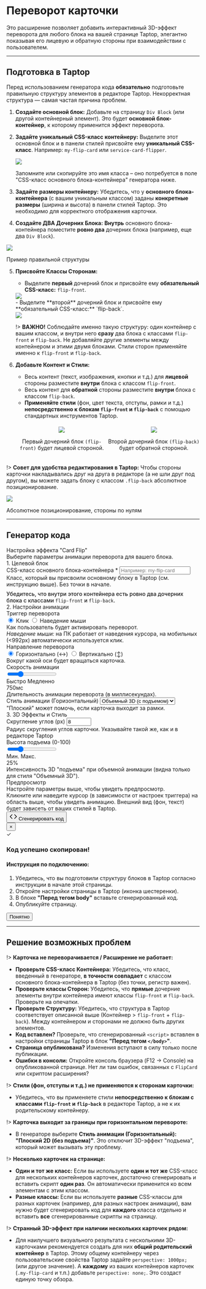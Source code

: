 # Переворот карточки

Это расширение позволяет добавить интерактивный 3D-эффект переворота для любого блока на вашей странице Taptop, элегантно показывая его лицевую и обратную стороны при взаимодействии c пользователем.

---

## Подготовка в Taptop

Перед использованием генератора кода **обязательно** подготовьте правильную структуру элементов в редакторе Taptop. Некорректная структура — самая частая причина проблем.

1.  **Создайте основной блок:** Добавьте на страницу `Div Block` (или другой контейнерный элемент). Это будет **основной блок-контейнер**, к которому применится эффект переворота.
2.  **Задайте уникальный CSS-класс контейнеру:** Выделите этот основной блок и в панели стилей присвойте ему **уникальный CSS-класс**. Например: `my-flip-card` или `service-card-flipper`.
    <div class="img-block">
      <img src="./images/card-flip/flip-container.png" >
      <p class="img-block-text">Запомните или скопируйте это имя класса – оно потребуется в поле "CSS-класс основного блока-контейнера" генератора ниже.</p>
    </div>

3.  **Задайте размеры контейнеру:** Убедитесь, что у **основного блока-контейнера** (с вашим уникальным классом) заданы **конкретные размеры** (ширина и высота) в панели стилей Taptop. Это необходимо для корректного отображения карточки.
4.  **Создайте ДВА Дочерних Блока:** **Внутрь** основного блока-контейнера поместите **ровно два** дочерних блока (например, еще два `Div Block`).

<div class="img-block">
<img src="./images/card-flip/structure.png" >
 <p class="img-block-text">Пример правильной структуры</p>
</div>

5.  **Присвойте Классы Сторонам:**

    - Выделите **первый** дочерний блок и присвойте ему **обязательный CSS-класс:** `flip-front`.
    <div class="img-block">
    <img src="./images/card-flip/flip-front-selector.png" >
    </div>
    - Выделите **второй** дочерний блок и присвойте ему **обязательный CSS-класс:** `flip-back`.
    <div class="img-block">
    <img src="./images/card-flip/flip-back-selector.png" >
    </div>

    !> **ВАЖНО!** Соблюдайте именно такую структуру: один контейнер с вашим классом, и внутри него **сразу** два блока с классами `flip-front` и `flip-back`. Не добавляйте другие элементы между контейнером и этими двумя блоками. Стили сторон применяйте именно к `flip-front` и `flip-back`.

6.  **Добавьте Контент и Стили:**

    - Весь контент (текст, изображения, кнопки и т.д.) для **лицевой** стороны разместите **внутри** блока с классом `flip-front`.
    - Весь контент для **обратной** стороны разместите **внутри** блока с классом `flip-back`.
    - **Применяйте стили** (фон, цвет текста, отступы, рамки и т.д.) **непосредственно к блокам `flip-front` и `flip-back`** с помощью стандартных инструментов Taptop.

    <div style="max-width: 600px; margin: 20px auto; text-align: center; display: flex;">
      <div>
      <img src="./images/card-flip/flip-front.png" >
      <p class="img-block-text">Первый дочерний блок <code>(flip-front)</code> будет лицевой стороной.</p>
      </div>
      <div>
      <img src="./images/card-flip/flip-back.png" >
      <p class="img-block-text">Второй дочерний блок <code>(flip-back)</code> будет обратной стороной.</p>
      </div>
    </div>

!> **Совет для удобства редактирования в Taptop:** Чтобы стороны карточки накладывались друг на друга в редакторе (а не шли друг под другом), вы можете задать блоку с классом `.flip-back` абсолютное позиционирование.

<div class="img-block">
<img src="./images/card-flip/flip-back-position.png" >
 <p class="img-block-text">Абсолютное позиционирование, стороны по нулям</p>
</div>

---

## Генератор кода

<div id="card-flip-generator" class="generator-container">
  <div class="generator-header">
    <div class="generator-title">Настройка эффекта "Card Flip"</div>
    <div class="generator-subtitle">Выберите параметры анимации переворота для вашего блока.</div>
  </div>
  <div class="settings-block">
    <div class="settings-section">
        <div class="settings-section-title">1. Целевой блок</div>
         <div class="settings-row">
            <div class="setting-group">
                <label for="cf-container-selector">CSS-класс основного блока-контейнера <span class="required-indicator">*</span></label>
                <input type="text" id="cf-container-selector" class="text-input" placeholder="Например: my-flip-card" required>
                <div class="helper-text">Класс, который вы присвоили основному блоку в Taptop (см. инструкцию выше). Без точки в начале.</div>
                <div class="helper-text" style="margin-top: 8px; color: var(--primary-color); font-weight: 500;">
                  Убедитесь, что внутри этого контейнера есть ровно два дочерних блока с классами <code>flip-front</code> и <code>flip-back</code>.</div>
             </div>
            </div>
         </div>
    <div class="settings-section">
      <div class="settings-section-title">2. Настройки анимации</div>
       <div class="settings-row">
         <div class="setting-group">
             <label>Триггер переворота</label>
              <div class="radio-group-row">
                 <label class="radio-container">
                   <input type="radio" name="cf-trigger" value="click" checked>
                   <span class="radio-checkmark"></span> Клик
                 </label>
                 <label class="radio-container">
                   <input type="radio" name="cf-trigger" value="hover">
                   <span class="radio-checkmark"></span> Наведение мыши
                 </label>
              </div>
              <div class="helper-text">Как пользователь будет активировать переворот.<br><em>Наведение мыши:</em> на ПК работает от наведения курсора, на мобильных (<992px) автоматически используется клик.</div>
          </div>
           <div class="setting-group">
             <label>Направление переворота</label>
              <div class="radio-group-row">
                 <label class="radio-container">
                   <input type="radio" name="cf-direction" value="horizontal" checked>
                   <span class="radio-checkmark"></span> Горизонтально (↔)
                 </label>
                 <label class="radio-container">
                   <input type="radio" name="cf-direction" value="vertical">
                   <span class="radio-checkmark"></span> Вертикально (↕)
                 </label>
              </div>
               <div class="helper-text">Вокруг какой оси будет вращаться карточка.</div>
          </div>
      </div>
       <div class="settings-row">
          <div class="setting-group">
            <label for="cf-speed-slider">Скорость анимации</label>
            <div class="slider-container">
                <input type="range" id="cf-speed-slider" class="slider" min="200" max="2500" value="750" step="50">
                 <div class="slider-labels">
                    <span>Быстро</span>
                    <span>Медленно</span>
                 </div>
                 <div class="slider-value">
                    <span id="cf-speed-value-display" class="slider-value-primary">750мс</span>
                 </div>
             </div>
            <div class="helper-text">Длительность анимации переворота (в миллисекундах).</div>
          </div>
           <div class="setting-group" id="cf-animation-style-group"> 
             <label for="cf-animation-style">Стиль анимации (Горизонтальный)</label>
             <select id="cf-animation-style" class="select-styled">
                 <option value="default" selected>Объемный 3D (с подъемом)</option>
                 <option value="flat">Плоский 2D (без подъема)</option>
             </select>
             <div class="helper-text">"Плоский" может помочь, если карточка выходит за рамки.</div>
          </div>
       </div>
    </div>
    <div class="settings-section">
      <div class="settings-section-title">3. 3D Эффекты и Стиль</div>
       <div class="settings-row">
           <div class="setting-group">
            <label for="cf-border-radius">Скругление углов (px)</label>
            <input type="number" id="cf-border-radius" class="number-input" value="8" min="0" max="100" step="1">
            <div class="helper-text">Радиус скругления углов карточки. Указывайте такой же, как и в редакторе Taptop</div>
           </div>
           <div class="setting-group" id="cf-flip-height-group"> 
            <label for="cf-flip-height">Высота подъема (0-100)</label>
             <div class="slider-container">
                <input type="range" id="cf-flip-height" class="slider" min="1" max="100" value="25" step="1">
                 <div class="slider-labels">
                    <span>Мин.</span>
                    <span>Макс.</span>
                 </div>
                 <div class="slider-value">
                    <span id="cf-flip-height-value-display" class="slider-value-primary">25%</span>
                 </div>
             </div>
            <div class="helper-text">Интенсивность 3D "подъема" при объемной анимации (видна только для стиля "Объемный 3D").</div>
           </div>
        </div>
    </div>

  <div class="settings-section preview-section">
        <div class="settings-section-title preview-title">Предпросмотр</div>
        <div id="cf-preview-area" class="preview-area" aria-live="polite">
          <span id="cf-preview-placeholder" class="preview-placeholder">Настройте параметры выше, чтобы увидеть предпросмотр.</span>
          <div id="cf-preview-error" class="preview-error" style="display: none;"></div>
        </div>
        <div class="helper-text preview-helper">Кликните или наведите курсор (в зависимости от настроек триггера) на область выше, чтобы увидеть анимацию. Внешний вид (фон, текст) будет зависеть от ваших стилей в Taptop.</div>
  </div>
  <div class="action-section">
    <button id="generate-btn" class="generate-button">
      <svg width="20" height="20" viewBox="0 0 24 24" fill="none" xmlns="http://www.w3.org/2000/svg"><path d="M16 18l6-6-6-6" stroke="currentColor" stroke-width="2" stroke-linecap="round" stroke-linejoin="round"/><path d="M8 6l-6 6 6 6" stroke="currentColor" stroke-width="2" stroke-linecap="round" stroke-linejoin="round"/></svg>
      <span class="button-text">Сгенерировать код</span>
    </button>
  </div>
  </div>
   <div id="success-modal" class="modal">
    <div class="modal-content">
      <button class="close-modal">&times;</button>
      <div class="modal-header">
        <div class="success-icon">✓</div>
        <h3>Код успешно скопирован!</h3>
      </div>
      <div class="instruction-block">
        <h4>Инструкция по подключению:</h4>
        <ol>
          <li>Убедитесь, что вы подготовили структуру блоков в Taptop согласно инструкции в начале этой страницы.</li>
          <li>Откройте настройки страницы в Taptop (иконка шестеренки).</li>
          <li>В блоке <strong>"Перед тегом body"</strong> вставьте сгенерированный код.</li>
          <li>Опубликуйте страницу.</li>
        </ol>
      </div>
      <button class="close-button">Понятно</button>
    </div>
  </div>
</div>
</div>

---

## Решение возможных проблем

!> **Карточка не переворачивается / Расширение не работает:**

- **Проверьте CSS-класс Контейнера:** Убедитесь, что класс, введенный в генераторе, **в точности совпадает** с классом основного блока-контейнера в Taptop (без точки, регистр важен).
- **Проверьте классы Сторон:** Убедитесь, что **прямые** дочерние элементы внутри контейнера имеют классы `flip-front` и `flip-back`. Проверьте на опечатки.
- **Проверьте Структуру:** Убедитесь, что структура в Taptop соответствует описанной выше (Контейнер > `flip-front` + `flip-back`). Между контейнером и сторонами не должно быть других элементов.
- **Код вставлен?** Проверьте, что сгенерированный `<script>` вставлен в настройки страницы Taptop в блок **"Перед тегом `</body>`"**.
- **Страница опубликована?** Изменения вступают в силу только после публикации.
- **Ошибки в консоли:** Откройте консоль браузера (F12 -> Console) на опубликованной странице. Нет ли там ошибок, связанных с `FlipCard` или скриптом расширения?

!> **Стили (фон, отступы и т.д.) не применяются к сторонам карточки:**

- Убедитесь, что вы применяете стили **непосредственно к блокам с классами `flip-front` и `flip-back`** в редакторе Taptop, а не к их родительскому контейнеру.

!> **Карточка выходит за границы при горизонтальном перевороте:**

- В генераторе выберите **Стиль анимации (Горизонтальный): "Плоский 2D (без подъема)"**. Это отключит 3D-эффект "подъема", который может вызывать эту проблему.

!> **Несколько карточек на странице:**

- **Один и тот же класс:** Если вы используете **один и тот же** CSS-класс для нескольких контейнеров карточек, достаточно сгенерировать и вставить скрипт **один раз**. Он автоматически применится ко всем элементам с этим классом.
- **Разные классы:** Если вы используете **разные** CSS-классы для разных карточек (например, для разных настроек анимации), вам нужно будет сгенерировать код для **каждого** класса отдельно и вставить **все** сгенерированные скрипты на страницу.

!> **Странный 3D-эффект при наличии нескольких карточек рядом:**

- Для наилучшего визуального результата с несколькими 3D-карточками рекомендуется создать для них **общий родительский контейнер** в Taptop. Этому общему контейнеру через пользовательские свойства Taptop задайте `perspective: 1000px;` (или другое значение). А **каждому** из ваших контейнеров карточек (`.my-flip-card` и т.п.) добавьте `perspective: none;`. Это создаст единую точку обзора.
